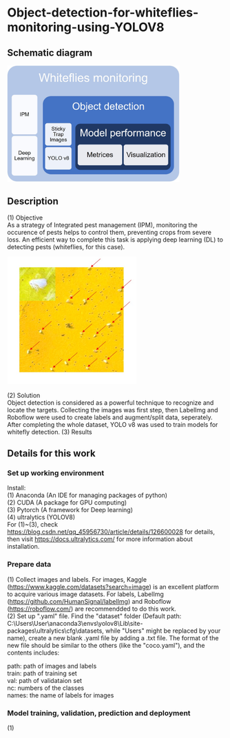 # Object-detection-for-whiteflies-monitoring-using-YOLOV8
## Schematic diagram
<img src="https://github.com/TK-CamBaz/Object-detection-for-whiteflies-monitoring-using-YOLOV8/blob/main/Outline/flowchart.jpg" width="400">

## Description
(1) Objective  
As a strategy of Integrated pest management (IPM), monitoring the occurence of pests helps to control them, preventing crops from severe loss. An efficient way to complete this task is applying deep learning (DL) to detecting pests (whiteflies, for this case).

<img src="https://github.com/TK-CamBaz/Object-detection-for-whiteflies-monitoring-using-YOLOV8/blob/main/Outline/step1.jpg" width="300">

(2) Solution  
Object detection is considered as a powerful technique to recognize and locate the targets. Collecting the images was first step, then LabelImg and Roboflow were used to create labels and augment/split data, seperately. After completing the whole dataset, YOLO v8 was used to train models for whitefly detection.
(3) Results  


## Details for this work
### Set up working environment
Install:  
(1) Anaconda (An IDE for managing packages of python)  
(2) CUDA (A package for GPU computing)  
(3) Pytorch (A framework for Deep learning)  
(4) ultralytics (YOLOV8)  
For (1)~(3), check https://blog.csdn.net/qq_45956730/article/details/126600028 for details, then visit https://docs.ultralytics.com/ for more information about installation.
### Prepare data
(1) Collect images and labels. For images, Kaggle (https://www.kaggle.com/datasets?search=image) is an excellent platform to acquire various image datasets. For labels, LabelImg (https://github.com/HumanSignal/labelImg) and Roboflow (https://roboflow.com/) are recommendded to do this work.  
(2) Set up ".yaml" file. Find the "dataset" folder (Default path: C:\Users\User\anaconda3\envs\yolov8\Lib\site-packages\ultralytics\cfg\datasets, while "Users" might be replaced by your name), create a new blank .yaml file by adding a .txt file. The format of the new file should be similar to the others (like the "coco.yaml"), and the contents includes:  

path: path of images and labels  
train: path of training set  
val: path of validataion set  
nc: numbers of the classes  
names: the name of labels for images  

### Model training, validation, prediction and deployment
(1) 
